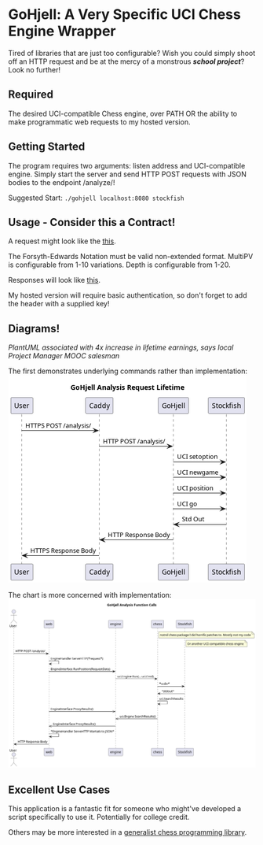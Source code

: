 # GoHjell: A Very Specific UCI Chess Engine Wrapper
Tired of libraries that are just too configurable? Wish you could simply shoot off an HTTP request and be at the mercy of
a monstrous **_school project_**? Look no further!

## Required
The desired UCI-compatible Chess engine, over PATH OR the ability to make programmatic web requests to my hosted version.

## Getting Started
The program requires two arguments: listen address and UCI-compatible engine. 
Simply start the server and send HTTP POST requests with JSON bodies to the 
endpoint /analyze/!

Suggested Start:
`./gohjell localhost:8080 stockfish`

## Usage - Consider this a Contract!

A request might look like the [this](example.json).

The Forsyth-Edwards Notation must be valid non-extended format. MultiPV is configurable from 1-10 variations. Depth is configurable from 1-20.

Responses will look like [this](example-response.json).

My hosted version will require basic authentication, so don't forget to add the header with a supplied key!

## Diagrams!
*PlantUML associated with 4x increase in lifetime earnings, says local Project Manager MOOC salesman*

The first demonstrates underlying commands rather than implementation: ![nice](sequence.png)

The chart is more concerned with implementation: ![waow!](sequence2.png)

## Excellent Use Cases
This application is a fantastic fit for someone who might've developed a script specifically to use it. Potentially for college credit.

Others may be more interested in a [generalist chess programming library](https://github.com/notnil/chess).
